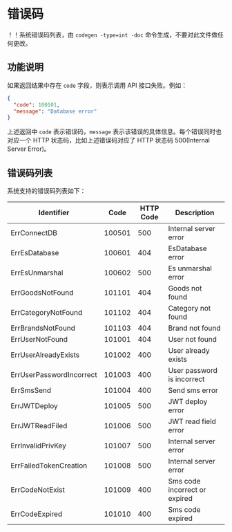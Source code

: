 # 错误码

！！系统错误码列表，由 `codegen -type=int -doc` 命令生成，不要对此文件做任何更改。

## 功能说明

如果返回结果中存在 `code` 字段，则表示调用 API 接口失败。例如：

```json
{
  "code": 100101,
  "message": "Database error"
}
```

上述返回中 `code` 表示错误码，`message` 表示该错误的具体信息。每个错误同时也对应一个 HTTP 状态码，比如上述错误码对应了 HTTP 状态码 500(Internal Server Error)。

## 错误码列表

系统支持的错误码列表如下：

| Identifier | Code | HTTP Code | Description |
| ---------- | ---- | --------- | ----------- |
| ErrConnectDB | 100501 | 500 | Internal server error |
| ErrEsDatabase | 100601 | 404 | EsDatabase error |
| ErrEsUnmarshal | 100602 | 500 | Es unmarshal error |
| ErrGoodsNotFound | 101101 | 404 | Goods not found |
| ErrCategoryNotFound | 101102 | 404 | Category not found |
| ErrBrandsNotFound | 101103 | 404 | Brand not found |
| ErrUserNotFound | 101001 | 404 | User not found |
| ErrUserAlreadyExists | 101002 | 400 | User already exists |
| ErrUserPasswordIncorrect | 101003 | 400 | User password is incorrect |
| ErrSmsSend | 101004 | 400 | Send sms error |
| ErrJWTDeploy | 101005 | 500 | JWT deploy error |
| ErrJWTReadFiled | 101006 | 500 | JWT read field error |
| ErrInvalidPrivKey | 101007 | 500 | Internal server error |
| ErrFailedTokenCreation | 101008 | 500 | Internal server error |
| ErrCodeNotExist | 101009 | 400 | Sms code incorrect or expired |
| ErrCodeExpired | 101010 | 400 | Sms code expired |

